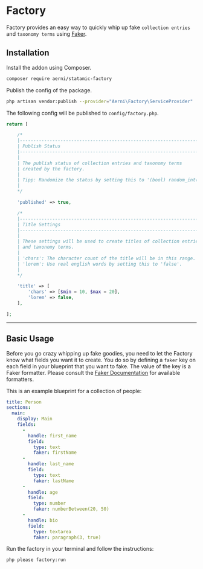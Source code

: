 # Factory
Factory provides an easy way to quickly whip up fake `collection entries` and `taxonomy terms` using [Faker](https://github.com/fzaninotto/Faker).

## Installation
Install the addon using Composer.

```bash
composer require aerni/statamic-factory
```

Publish the config of the package.

```bash
php artisan vendor:publish --provider="Aerni\Factory\ServiceProvider"
```

The following config will be published to `config/factory.php`.

```php
return [

    /*
    |--------------------------------------------------------------------------
    | Publish Status
    |--------------------------------------------------------------------------
    |
    | The publish status of collection entries and taxonomy terms
    | created by the factory.
    |
    | Tipp: Randomize the status by setting this to '(bool) random_int(0, 1)'.
    |
    */

    'published' => true,

    /*
    |--------------------------------------------------------------------------
    | Title Settings
    |--------------------------------------------------------------------------
    |
    | These settings will be used to create titles of collection entries
    | and taxonomy terms.
    |
    | 'chars': The character count of the title will be in this range.
    | 'lorem': Use real english words by setting this to 'false'.
    |
    */

    'title' => [
        'chars' => [$min = 10, $max = 20],
        'lorem' => false,
    ],

];
```

***

## Basic Usage

Before you go crazy whipping up fake goodies, you need to let the Factory know what fields you want it to create. You do so by defining a `faker` key on each field in your blueprint that you want to fake. The value of the key is a Faker formatter. Please consult the [Faker Documentation](https://github.com/fzaninotto/Faker) for available formatters.

This is an example blueprint for a collection of people:
```yaml
title: Person
sections:
  main:
    display: Main
    fields:
      -
        handle: first_name
        field:
          type: text
          faker: firstName
      -
        handle: last_name
        field:
          type: text
          faker: lastName
      -
        handle: age
        field:
          type: number
          faker: numberBetween(20, 50)
      -
        handle: bio
        field:
          type: textarea
          faker: paragraph(3, true)
```

Run the factory in your terminal and follow the instructions:

```bash
php please factory:run
```